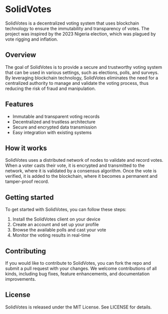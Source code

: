 # SolidVotes

SolidVotes is a decentralized voting system that uses blockchain technology to ensure the immutability and transparency of votes. The project was inspired by the 2023 Nigeria election, which was plagued by vote rigging and inflation.

## Overview

The goal of SolidVotes is to provide a secure and trustworthy voting system that can be used in various settings, such as elections, polls, and surveys. By leveraging blockchain technology, SolidVotes eliminates the need for a centralized authority to manage and validate the voting process, thus reducing the risk of fraud and manipulation.

## Features

- Immutable and transparent voting records
- Decentralized and trustless architecture
- Secure and encrypted data transmission
- Easy integration with existing systems

## How it works

SolidVotes uses a distributed network of nodes to validate and record votes. When a voter casts their vote, it is encrypted and transmitted to the network, where it is validated by a consensus algorithm. Once the vote is verified, it is added to the blockchain, where it becomes a permanent and tamper-proof record.

## Getting started

To get started with SolidVotes, you can follow these steps:

1. Install the SolidVotes client on your device
2. Create an account and set up your profile
3. Browse the available polls and cast your vote
4. Monitor the voting results in real-time

## Contributing

If you would like to contribute to SolidVotes, you can fork the repo and submit a pull request with your changes. We welcome contributions of all kinds, including bug fixes, feature enhancements, and documentation improvements.

## License

SolidVotes is released under the MIT License. See LICENSE for details.
